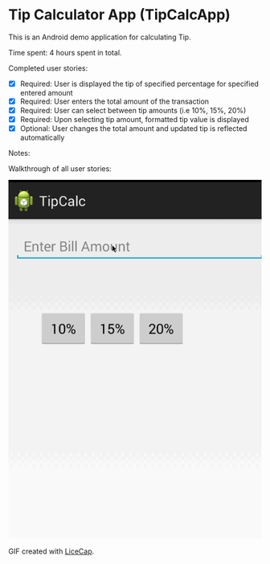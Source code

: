 # Tip Calculator App (TipCalcApp)

This is an Android demo application for calculating Tip. 

Time spent: 4 hours spent in total.

Completed user stories:

 * [x] Required: User is displayed the tip of specified percentage for specified entered amount
 * [x] Required: User enters the total amount of the transaction
 * [x] Required: User can select between tip amounts (i.e 10%, 15%, 20%)
 * [x] Required: Upon selecting tip amount, formatted tip value is displayed
 * [x] Optional: User changes the total amount and updated tip is reflected automatically
 
Notes:


Walkthrough of all user stories:

![Video Walkthrough](tipcalc_App.gif)

GIF created with [LiceCap](http://www.cockos.com/licecap/).

